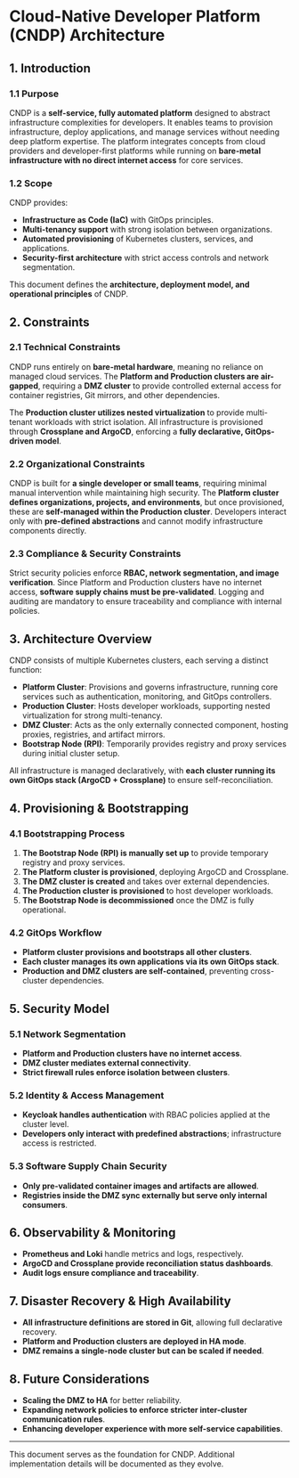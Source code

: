 # Cloud-Native Developer Platform (CNDP) Architecture

## 1. Introduction

### 1.1 Purpose
CNDP is a **self-service, fully automated platform** designed to abstract infrastructure complexities for developers. It enables teams to provision infrastructure, deploy applications, and manage services without needing deep platform expertise. The platform integrates concepts from cloud providers and developer-first platforms while running on **bare-metal infrastructure with no direct internet access** for core services.

### 1.2 Scope
CNDP provides:
- **Infrastructure as Code (IaC)** with GitOps principles.
- **Multi-tenancy support** with strong isolation between organizations.
- **Automated provisioning** of Kubernetes clusters, services, and applications.
- **Security-first architecture** with strict access controls and network segmentation.

This document defines the **architecture, deployment model, and operational principles** of CNDP.

## 2. Constraints

### 2.1 Technical Constraints
CNDP runs entirely on **bare-metal hardware**, meaning no reliance on managed cloud services. The **Platform and Production clusters are air-gapped**, requiring a **DMZ cluster** to provide controlled external access for container registries, Git mirrors, and other dependencies.

The **Production cluster utilizes nested virtualization** to provide multi-tenant workloads with strict isolation. All infrastructure is provisioned through **Crossplane and ArgoCD**, enforcing a **fully declarative, GitOps-driven model**.

### 2.2 Organizational Constraints
CNDP is built for **a single developer or small teams**, requiring minimal manual intervention while maintaining high security. The **Platform cluster defines organizations, projects, and environments**, but once provisioned, these are **self-managed within the Production cluster**. Developers interact only with **pre-defined abstractions** and cannot modify infrastructure components directly.

### 2.3 Compliance & Security Constraints
Strict security policies enforce **RBAC, network segmentation, and image verification**. Since Platform and Production clusters have no internet access, **software supply chains must be pre-validated**. Logging and auditing are mandatory to ensure traceability and compliance with internal policies.

## 3. Architecture Overview

CNDP consists of multiple Kubernetes clusters, each serving a distinct function:

- **Platform Cluster**: Provisions and governs infrastructure, running core services such as authentication, monitoring, and GitOps controllers.
- **Production Cluster**: Hosts developer workloads, supporting nested virtualization for strong multi-tenancy.
- **DMZ Cluster**: Acts as the only externally connected component, hosting proxies, registries, and artifact mirrors.
- **Bootstrap Node (RPI)**: Temporarily provides registry and proxy services during initial cluster setup.

All infrastructure is managed declaratively, with **each cluster running its own GitOps stack (ArgoCD + Crossplane)** to ensure self-reconciliation.

## 4. Provisioning & Bootstrapping

### 4.1 Bootstrapping Process
1. **The Bootstrap Node (RPI) is manually set up** to provide temporary registry and proxy services.
2. **The Platform cluster is provisioned**, deploying ArgoCD and Crossplane.
3. **The DMZ cluster is created** and takes over external dependencies.
4. **The Production cluster is provisioned** to host developer workloads.
5. **The Bootstrap Node is decommissioned** once the DMZ is fully operational.

### 4.2 GitOps Workflow
- **Platform cluster provisions and bootstraps all other clusters**.
- **Each cluster manages its own applications via its own GitOps stack**.
- **Production and DMZ clusters are self-contained**, preventing cross-cluster dependencies.

## 5. Security Model

### 5.1 Network Segmentation
- **Platform and Production clusters have no internet access**.
- **DMZ cluster mediates external connectivity**.
- **Strict firewall rules enforce isolation between clusters**.

### 5.2 Identity & Access Management
- **Keycloak handles authentication** with RBAC policies applied at the cluster level.
- **Developers only interact with predefined abstractions**; infrastructure access is restricted.

### 5.3 Software Supply Chain Security
- **Only pre-validated container images and artifacts are allowed**.
- **Registries inside the DMZ sync externally but serve only internal consumers**.

## 6. Observability & Monitoring

- **Prometheus and Loki** handle metrics and logs, respectively.
- **ArgoCD and Crossplane provide reconciliation status dashboards**.
- **Audit logs ensure compliance and traceability**.

## 7. Disaster Recovery & High Availability

- **All infrastructure definitions are stored in Git**, allowing full declarative recovery.
- **Platform and Production clusters are deployed in HA mode**.
- **DMZ remains a single-node cluster but can be scaled if needed**.

## 8. Future Considerations

- **Scaling the DMZ to HA** for better reliability.
- **Expanding network policies to enforce stricter inter-cluster communication rules**.
- **Enhancing developer experience with more self-service capabilities**.

---
This document serves as the foundation for CNDP. Additional implementation details will be documented as they evolve.
